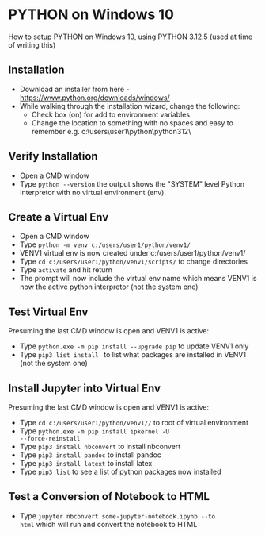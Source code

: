 # PYTHON on Windows 10
How to setup PYTHON on Windows 10, using PYTHON 3.12.5 (used at time of writing this)

## Installation
* Download an installer from here - https://www.python.org/downloads/windows/ 
* While walking through the installation wizard, change the following:
    * Check box (on) for add to environment variables
    * Change the location to something with no spaces and easy to remember e.g. c:\users\user1\python\python312\
 
## Verify Installation
* Open a CMD window
* Type <code>python --version</code> the output shows the "SYSTEM" level Python interpretor with no virtual environment (env).

## Create a Virtual Env
* Open a CMD window
* Type <code>python -m venv c:/users/user1/python/venv1/</code>
* VENV1 virtual env is now created under c:/users/user1/python/venv1/ 
* Type <code>cd c:/users/user1/python/venv1/scripts/</code> to change directories
* Type <code>activate</code> and hit return
* The prompt will now include the virtual env name which means VENV1 is now the active python interpretor (not the system one)

## Test Virtual Env
Presuming the last CMD window is open and VENV1 is active:
* Type <code>python.exe -m pip install --upgrade pip</code> to update VENV1 only
* Type <code>pip3 list install </code> to list what packages are installed in VENV1 (not the system one)

## Install Jupyter into Virtual Env
Presuming the last CMD window is open and VENV1 is active:
* Type <code>cd c:/users/user1/python/venv1//</code> to root of virtual environment 
* Type <code>python.exe -m pip install ipkernel -U --force-reinstall</code>
* Type <code>pip3 install nbconvert</code> to install nbconvert
* Type <code>pip3 install pandoc</code> to install pandoc
* Type <code>pip3 install latext</code> to install latex
* Type <code>pip3 list</code> to see a list of python packages now installed

## Test a Conversion of Notebook to HTML
* Type <code>jupyter nbconvert some-jupyter-notebook.ipynb --to html</code> which will run and convert the notebook to HTML
